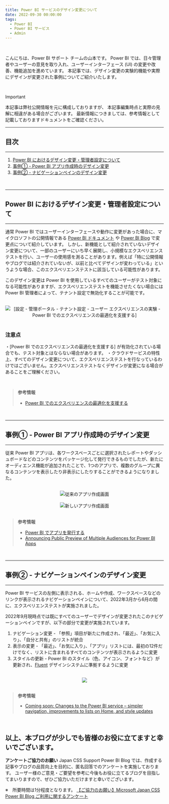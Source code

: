 ```yaml
---
title: Power BI サービスのデザイン変更について
date: 2022-09-30 00:00:00 
tags:
  - Power BI
  - Power BI サービス
  - Admin
---
```


</br>

こんにちは、Power BI サポート チームの山本です。
Power BI では、日々管理者やユーザーの意見を取り入れ、ユーザーインターフェース (UI) の変更や改善、機能追加を進めています。
本記事では、デザイン変更の実験的機能や実際にデザインが変更された事例についてご紹介いたします。

<!-- more -->


<br>

> [!IMPORTANT]
> 本記事は弊社公開情報を元に構成しておりますが、
> 本記事編集時点と実際の見解に相違がある場合がございます。
> 最新情報につきましては、参考情報として記載しておりますドキュメントをご確認ください。


---
## 目次
---
1. [Power BI におけるデザイン変更・管理者設定について](#Power-BI-におけるデザイン変更・管理者設定について)
2. [事例① - Power BI アプリ作成時のデザイン変更](#事例①-Power-BI-アプリ作成時のデザイン変更)
3. [事例② - ナビゲーションペインのデザイン変更](#事例②-ナビゲーションペインのデザイン変更)

<br>

---
## Power BI におけるデザイン変更・管理者設定について
---

通常 Power BI ではユーザーインターフェースや動作に変更があった場合に、マイクロソフトの公開情報である [Power BI ドキュメント](https://learn.microsoft.com/ja-jp/power-bi/) や [Power BI Blog](https://powerbi.microsoft.com/en-us/blog/) で変更点について紹介しています。
しかし、新機能として紹介されていないデザイン変更について、一部のユーザーにいち早く展開し、小規模なエクスペリエンステストを行い、ユーザーの使用感を測ることがあります。例えば「特に公開情報やブログでは紹介されていないが、以前と比べてデザインが変わっている」というような場合、このエクスペリエンステストに該当している可能性があります。

このデザイン変更は Power BI を使用しているすべてのユーザーがテスト対象になる可能性がありますが、エクスペリエンステストを機能させたくない場合には Power BI 管理者によって、テナント設定で無効化することが可能です。

</br>

<div align="center">
<img src="1.png" alt="[設定 - 管理ポータル - テナント設定 - ユーザー エクスペリエンスの実験 - Power BI でのエクスペリエンスの最適化を支援する]" title="[設定 - 管理ポータル - テナント設定 - ユーザー エクスペリエンスの実験 - Power BI でのエクスペリエンスの最適化を支援する]">
</div>

</br>

### 注意点

・[Power BI でのエクスペリエンスの最適化を支援する] が有効化されている場合でも、テスト対象とはならない場合があります。
・クラウドサービスの特性上、すべてのデザイン変更について、エクスペリエンステストを行なっているわけではございません。エクスペリエンステストなくデザインが変更になる場合があることをご理解ください。

<br>

> **参考情報**
> - [Power BI でのエクスペリエンスの最適化を支援する](https://learn.microsoft.com/ja-jp/power-bi/admin/service-admin-portal-user-experience-experiments)

<br>

---
## 事例① - Power BI アプリ作成時のデザイン変更
---

従来 Power BI アプリは、各ワークスペースごとに選択されたレポートやダッシュボードなどのコンテンツをパッケージ化して発行できるものでしたが、新たにオーディエンス機能が追加されたことで、1つのアプリで、複数のグループに異なるコンテンツを表示したり非表示にしたりすることができるようになりました。

</br>

<div align="center">
<img src="3.png" alt="従来のアプリ作成画面" title="従来のアプリ作成画面">
</div>

</br>

<div align="center">
<img src="4.png" alt="新しいアプリ作成画面" title="新しいアプリ作成画面">
</div>



</br>

> **参考情報**
> - [Power BI でアプリを発行する](https://learn.microsoft.com/ja-jp/power-bi/collaborate-share/service-create-distribute-apps)
> - [Announcing Public Preview of Multiple Audiences for Power BI Apps](https://powerbi.microsoft.com/en-us/blog/announcing-public-preview-of-multiple-audiences-for-power-bi-apps/)

<br>

---
## 事例② - ナビゲーションペインのデザイン変更
---

Power BI サービスの左側に表示される、ホームや作成、ワークスペースなどのリンクが表示されるナビゲーションペインについて、2022年3月から6月の間に、エクスペリエンステストが実施されました。

2022年9月現時点では既にすべてのユーザーでデザインが変更されたこのナビゲーションペインですが、以下の部分で変更が実施されています。

1. ナビゲーション変更 - 「参照」項目が新たに作成され、「最近」、「お気に入り」、「自分と共有」のリストが統合
2. 表示の変更 - 「最近」、「お気に入り」、「アプリ」リストには、最初の12件だけでなく、リストに含まれるすべてのコンテンツが表示されるように変更
3. スタイルの更新 - Power BI のスタイル（色、アイコン、フォントなど）が更新され、[Fluent](https://www.microsoft.com/design/fluent/#/) デザインシステムに準拠するように変更

</br>

<div align="center">
<img src="2.png">
</div>

</br>

> **参考情報**
> - [Coming soon: Changes to the Power BI service – simpler navigation, improvements to lists on Home, and style updates](https://powerbi.microsoft.com/en-us/blog/coming-soon-changes-to-the-power-bi-service-simpler-navigation-improvements-to-lists-on-home-and-style-updates/)

<br>

以上、本ブログが少しでも皆様のお役に立てますと幸いでございます。 
---
**アンケートご協力のお願い**
Japan CSS Support Power BI Blog では、作成する記事やブログの品質向上を目的に、匿名回答でのアンケートを実施しております。
ユーザー様のご意見・ご要望を参考に今後もお役に立てるブログを目指してまいりますので、ぜひご協力いただけますと幸いでございます。 

※　所要時間は1分程度となります。
[【ご協力のお願い】Microsoft Japan CSS Power BI Blog ご利用に関するアンケート](https://jpbap-sqlbi.github.io/blog/powerbi/pbi_blogsurvey2022/)


